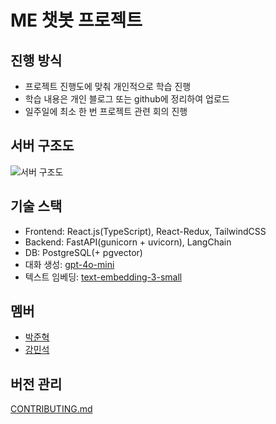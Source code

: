 # ME 챗봇 프로젝트

## 진행 방식

- 프로젝트 진행도에 맞춰 개인적으로 학습 진행
- 학습 내용은 개인 블로그 또는 github에 정리하여 업로드
- 일주일에 최소 한 번 프로젝트 관련 회의 진행

## 서버 구조도

![서버 구조도](./assets/server-architecture-diagram.png)

## 기술 스택

- Frontend: React.js(TypeScript), React-Redux, TailwindCSS
- Backend: FastAPI(gunicorn + uvicorn), LangChain
- DB: PostgreSQL(+ pgvector)
- 대화 생성: [gpt-4o-mini](https://platform.openai.com/docs/models/gpt-4o-mini)
- 텍스트 임베딩: [text-embedding-3-small](https://platform.openai.com/docs/models/embeddings)

## 멤버

- [박준혁](https://github.com/JakeFRCSE)
- [강민석](https://github.com/myeolinmalchi)

## 버전 관리

[CONTRIBUTING.md](./CONTRIBUTING.md)
